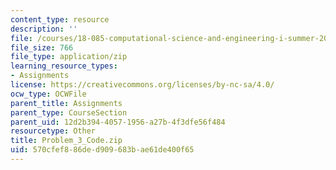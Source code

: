```yaml
---
content_type: resource
description: ''
file: /courses/18-085-computational-science-and-engineering-i-summer-2020/570cfef886ded909683bae61de400f65_Problem_3_Code.zip
file_size: 766
file_type: application/zip
learning_resource_types:
- Assignments
license: https://creativecommons.org/licenses/by-nc-sa/4.0/
ocw_type: OCWFile
parent_title: Assignments
parent_type: CourseSection
parent_uid: 12d2b394-4057-1956-a27b-4f3dfe56f484
resourcetype: Other
title: Problem_3_Code.zip
uid: 570cfef8-86de-d909-683b-ae61de400f65
---
```

